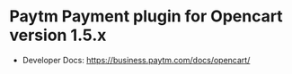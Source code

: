 # Paytm Payment plugin for Opencart version 1.5.x
* Developer Docs: https://business.paytm.com/docs/opencart/
